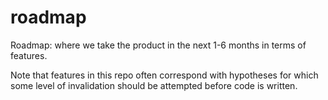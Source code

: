 # roadmap
Roadmap: where we take the product in the next 1-6 months in terms of features.

Note that features in this repo often correspond with hypotheses for which some level of invalidation should be attempted before code is written.
